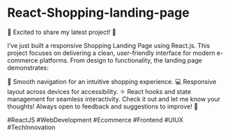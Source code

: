 # React-Shopping-landing-page


🚀 Excited to share my latest project! 🚀

I’ve just built a responsive Shopping Landing Page using React.js. This project focuses on delivering a clean, user-friendly interface for modern e-commerce platforms. From design to functionality, the landing page demonstrates:

🛒 Smooth navigation for an intuitive shopping experience.
💻 Responsive layout across devices for accessibility.
⚛️ React hooks and state management for seamless interactivity.
Check it out and let me know your thoughts! Always open to feedback and suggestions to improve! 💬

#ReactJS #WebDevelopment #Ecommerce #Frontend #UIUX #TechInnovation
